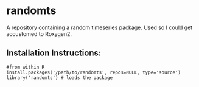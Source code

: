 # randomts
A repository containing a random timeseries package. Used so I could get accustomed to Roxygen2.

## Installation Instructions:
    #from within R
    install.packages('/path/to/randomts', repos=NULL, type='source')
    library('randomts') # loads the package
